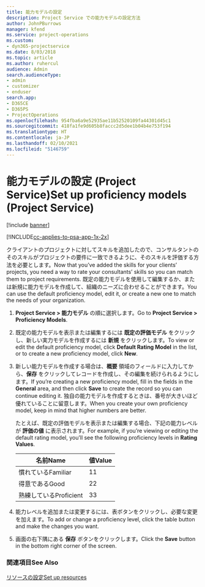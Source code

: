 ```yaml
---
title: 能力モデルの設定
description: Project Service での能力モデルの設定方法
author: JohnPBurrows
manager: kfend
ms.service: project-operations
ms.custom:
- dyn365-projectservice
ms.date: 8/03/2018
ms.topic: article
ms.author: ruhercul
audience: Admin
search.audienceType:
- admin
- customizer
- enduser
search.app:
- D365CE
- D365PS
- ProjectOperations
ms.openlocfilehash: 954fba6a9e52935ae11b52520109fa44301d45c1
ms.sourcegitcommit: 418fa1fe9d605b8faccc2d5dee1b04b4e753f194
ms.translationtype: HT
ms.contentlocale: ja-JP
ms.lasthandoff: 02/10/2021
ms.locfileid: "5146759"
---
```

# <a name="set-up-proficiency-models-project-service"></a><span data-ttu-id="f3569-103">能力モデルの設定 (Project Service)</span><span class="sxs-lookup"><span data-stu-id="f3569-103">Set up proficiency models (Project Service)</span></span>

[!include [banner](../includes/psa-now-project-operations.md)]

[!INCLUDE[cc-applies-to-psa-app-1x-2x](../includes/cc-applies-to-psa-app-1x-2x.md)]

<span data-ttu-id="f3569-104">クライアントのプロジェクトに対してスキルを追加したので、コンサルタントのそのスキルがプロジェクトの要件に一致できるように、そのスキルを評価する方法を必要とします。</span><span class="sxs-lookup"><span data-stu-id="f3569-104">Now that you’ve added the skills for your clients’ projects, you need a way to rate your consultants’ skills so you can match them to project requirements.</span></span> <span data-ttu-id="f3569-105">既定の能力モデルを使用して編集するか、または新規に能力モデルを作成して、組織のニーズに合わせることができます。</span><span class="sxs-lookup"><span data-stu-id="f3569-105">You can use the default proficiency model, edit it, or create a new one to match the needs of your organization.</span></span>  
  
1.  <span data-ttu-id="f3569-106">**Project Service > 能力モデル** の順に選択します。</span><span class="sxs-lookup"><span data-stu-id="f3569-106">Go to **Project Service > Proficiency Models**.</span></span>  
  
2.  <span data-ttu-id="f3569-107">既定の能力モデルを表示または編集するには **既定の評価モデル** をクリックし、新しい実力モデルを作成するには **新規** をクリックします。</span><span class="sxs-lookup"><span data-stu-id="f3569-107">To view or edit the default proficiency model, click **Default Rating Model** in the list, or to create a new proficiency model, click **New**.</span></span>  
  
3.  <span data-ttu-id="f3569-108">新しい能力モデルを作成する場合は、**概要** 領域のフィールドに入力してから、**保存** をクリックしてレコードを作成し、その編集を続けられるようにします。</span><span class="sxs-lookup"><span data-stu-id="f3569-108">If you’re creating a new proficiency model, fill in the fields in the **General** area, and then click **Save** to create the record so you can continue editing it.</span></span> <span data-ttu-id="f3569-109">独自の能力モデルを作成するときは、番号が大きいほど優れていることに留意します。</span><span class="sxs-lookup"><span data-stu-id="f3569-109">When you create your own proficiency model, keep in mind that higher numbers are better.</span></span>  
  
     <span data-ttu-id="f3569-110">たとえば、既定の評価モデルを表示または編集する場合、下記の能力レベルが **評価の値** に表示されます。</span><span class="sxs-lookup"><span data-stu-id="f3569-110">For example, if you’re viewing or editing the default rating model, you’ll see the following proficiency levels in **Rating Values**.</span></span>  
  
    |<span data-ttu-id="f3569-111">名前</span><span class="sxs-lookup"><span data-stu-id="f3569-111">Name</span></span>|<span data-ttu-id="f3569-112">値</span><span class="sxs-lookup"><span data-stu-id="f3569-112">Value</span></span>|  
    |----------|-----------|  
    |<span data-ttu-id="f3569-113">慣れている</span><span class="sxs-lookup"><span data-stu-id="f3569-113">Familiar</span></span>|<span data-ttu-id="f3569-114">1</span><span class="sxs-lookup"><span data-stu-id="f3569-114">1</span></span>|  
    |<span data-ttu-id="f3569-115">得意である</span><span class="sxs-lookup"><span data-stu-id="f3569-115">Good</span></span>|<span data-ttu-id="f3569-116">2</span><span class="sxs-lookup"><span data-stu-id="f3569-116">2</span></span>|  
    |<span data-ttu-id="f3569-117">熟練している</span><span class="sxs-lookup"><span data-stu-id="f3569-117">Proficient</span></span>|<span data-ttu-id="f3569-118">3</span><span class="sxs-lookup"><span data-stu-id="f3569-118">3</span></span>|  
  
4.  <span data-ttu-id="f3569-119">能力レベルを追加または変更するには、表ボタンをクリックし、必要な変更を加えます。</span><span class="sxs-lookup"><span data-stu-id="f3569-119">To add or change a proficiency level, click the table button and make the changes you want.</span></span>  
  
5.  <span data-ttu-id="f3569-120">画面の右下隅にある **保存** ボタンをクリックします。</span><span class="sxs-lookup"><span data-stu-id="f3569-120">Click the **Save** button in the bottom right corner of the screen.</span></span>  
  
### <a name="see-also"></a><span data-ttu-id="f3569-121">関連項目</span><span class="sxs-lookup"><span data-stu-id="f3569-121">See Also</span></span>  
 [<span data-ttu-id="f3569-122">リソースの設定</span><span class="sxs-lookup"><span data-stu-id="f3569-122">Set up resources</span></span>](../psa/set-up-resources.md)
